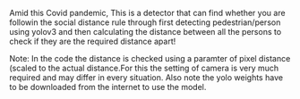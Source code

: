 Amid this Covid pandemic, This is a detector that can find whether you are followin the social distance rule through first detecting pedestrian/person using yolov3 and then calculating the distance between all the persons to check if they are the required distance apart! 


Note: In the code the distance is checked using a paramter of pixel distance (scaled to the actual distance.For this the setting of camera is very much required and may differ in every situation.
Also note the yolo weights have to be downloaded from the internet to use the model.
